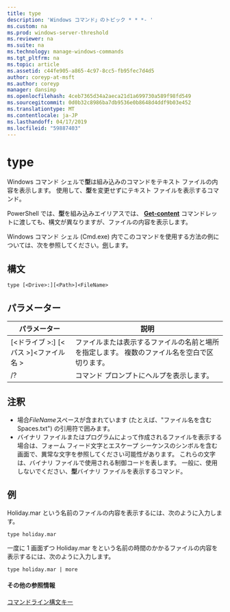 ```yaml
---
title: type
description: 'Windows コマンド」のトピック * * *- '
ms.custom: na
ms.prod: windows-server-threshold
ms.reviewer: na
ms.suite: na
ms.technology: manage-windows-commands
ms.tgt_pltfrm: na
ms.topic: article
ms.assetid: c44fe905-a865-4c97-8cc5-fb95fec7d4d5
author: coreyp-at-msft
ms.author: coreyp
manager: dansimp
ms.openlocfilehash: 4ceb7365d34a2aeca21d1a699730a589f98fd549
ms.sourcegitcommit: 0d0b32c8986ba7db9536e0b8648d4ddf9b03e452
ms.translationtype: MT
ms.contentlocale: ja-JP
ms.lasthandoff: 04/17/2019
ms.locfileid: "59887403"
---
```

# <a name="type"></a>type


Windows コマンド シェルで**型**は組み込みのコマンドをテキスト ファイルの内容を表示します。 使用して、**型**を変更せずにテキスト ファイルを表示するコマンド。


PowerShell では、**型**を組み込みエイリアスでは、 **[Get-content](https://docs.microsoft.com/powershell/module/microsoft.powershell.management/get-content)** コマンドレットに渡しても、構文が異なりますが、ファイルの内容を表示します。


Windows コマンド シェル (Cmd.exe) 内でこのコマンドを使用する方法の例については、次を参照してください。[例](#BKMK_examples)します。

## <a name="syntax"></a>構文

```
type [<Drive>:][<Path>]<FileName>
```

## <a name="parameters"></a>パラメーター

|パラメーター|説明|
|---------|-----------|
|[\<ドライブ >:] [\<パス >]\<ファイル名 >|ファイルまたは表示するファイルの名前と場所を指定します。 複数のファイル名を空白で区切ります。|
|/?|コマンド プロンプトにヘルプを表示します。|

## <a name="remarks"></a>注釈

-   場合*FileName*スペースが含まれています (たとえば、"ファイル名を含む Spaces.txt") の引用符で囲みます。
-   バイナリ ファイルまたはプログラムによって作成されるファイルを表示する場合は、フォーム フィード文字とエスケープ シーケンスのシンボルを含む画面で、異常な文字を参照してください可能性があります。 これらの文字は、バイナリ ファイルで使用される制御コードを表します。 一般に、使用しないでください、**型**バイナリ ファイルを表示するコマンド。

## <a name="BKMK_examples"></a>例

Holiday.mar という名前のファイルの内容を表示するには、次のように入力します。
```
type holiday.mar 
```
一度に 1 画面ずつ Holiday.mar をという名前の時間のかかるファイルの内容を表示するには、次のように入力します。
```
type holiday.mar | more 
```

#### <a name="additional-references"></a>その他の参照情報

[コマンドライン構文キー](command-line-syntax-key.md)
